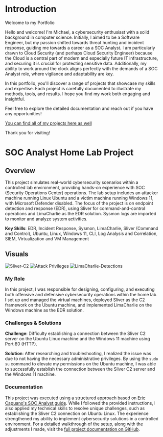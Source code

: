 # Introduction
Welcome to my Portfolio

Hello and welcome! I'm Michael, a cybersecurity enthusiast with a solid background in computer science. Initially, I aimed to be a Software Engineer, but my passion shifted towards threat hunting and incident response, guiding me towards a career as a SOC Analyst. I am particularly drawn to Cloud Security (and perhaps Cloud Security Engineer) because the Cloud is a central part of modern and especially future IT infrastructure, and securing it is crucial for protecting sensitive data. Additionally, my ability to work around the clock aligns perfectly with the demands of a SOC Analyst role, where vigilance and adaptability are key.

In this portfolio, you'll discover a range of projects that showcase my skills and expertise. Each project is carefully documented to illustrate my methods, tools, and results. I hope you find my work both engaging and insightful.

Feel free to explore the detailed documentation and reach out if you have any opportunities!

[You can find all of my projects here as well](https://github.com/michaellu0310?tab=repositories)

Thank you for visiting!

# SOC Analyst Home Lab Project

## Overview

This project simulates real-world cybersecurity scenarios within a controlled lab environment, providing hands-on experience with SOC (Security Operations Center) operations. The lab setup includes an attacker machine running Linux Ubuntu and a victim machine running Windows 11, with Microsoft Defender disabled. The focus of the project is on endpoint detection and response (EDR), using Sliver for command-and-control operations and LimaCharlie as the EDR solution. Sysmon logs are imported to monitor and analyze system activities.

**Key Skills**: EDR, Incident Response, Sysmon, LimaCharlie, Sliver (Command and Control), Ubuntu, Linux, Windows 11, CLI, Log Analysis and Correlation, SIEM, Virtualization and VM Management

## Visuals

![Sliver-C2](https://github.com/user-attachments/assets/8a48095c-e7fb-401c-b75a-fa29f66640e4)
![Attack Privileges](https://github.com/user-attachments/assets/bfdea9d5-591c-4d09-b0e7-98f013ec8124)
![LimaCharlie-Detections](https://github.com/user-attachments/assets/d4cb0ce6-c667-4a07-b7a7-79fea6f73b1f)

### My Role

In this project, I was responsible for designing, configuring, and executing both offensive and defensive cybersecurity operations within the home lab. I set up and managed the virtual machines, deployed Sliver as the C2 framework on the Ubuntu machine, and implemented LimaCharlie on the Windows machine as the EDR solution.

### Challenges & Solutions

**Challenge**: Difficulty establishing a connection between the Sliver C2 server on the Ubuntu Linux machine and the Windows 11 machine using Port 80 (HTTP).

**Solution**: After researching and troubleshooting, I realized the issue was due to not having the necessary administrative privileges. By using the `sudo su` command to elevate my permissions on the Ubuntu machine, I was able to successfully establish the connection between the Sliver C2 server and the Windows 11 machine.

### Documentation

This project was executed using a structured approach based on [Eric Capuano's SOC Analyst guide](https://blog.ecapuano.com/p/so-you-want-to-be-a-soc-analyst-intro). While I followed the provided instructions, I also applied my technical skills to resolve unique challenges, such as establishing the Sliver C2 connection on Ubuntu Linux. The experience strengthened my ability to implement cybersecurity solutions in a controlled environment. For a detailed walkthrough of the setup, along with the adjustments I made, visit the [full project documentation on GitHub](https://github.com/michaellu0310/SOC-Analyst-Home-Lab).
